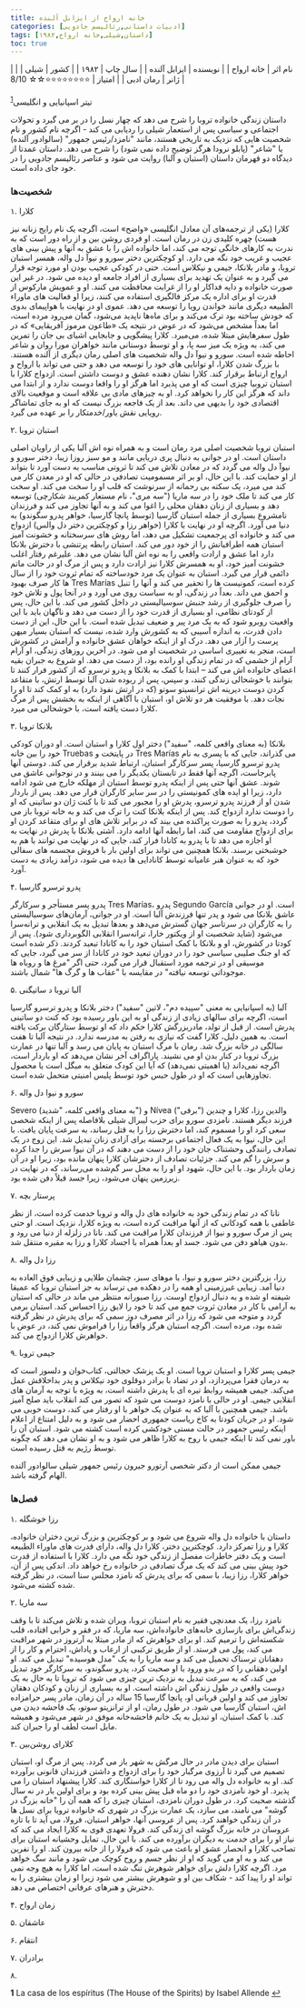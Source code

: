```yaml
---
title: خانه ارواح از ایزابل آلنده
categories: [ادبیات داستانی,رئالیسم جادویی]
tags: [داستان,شیلی,خانه ارواح,۱۹۸۲]
toc: true
---
```


| نام اثر | خانه ارواح |
| نویسنده | ایزابل آلنده |
| سال چاپ | ۱۹۸۲ |
| کشور | شیلی |
| ژانر | رمان ادبی |
| امتیاز | ⭐⭐⭐⭐⭐⭐⭐⭐☆☆ 8/10 |

تیتر اسپانیایی و انگلیسی<sup id="a1">[1](#f1)</sup>

داستان زندگی خانواده تروبا را شرح می دهد که چهار نسل را در بر می گیرد و تحولات اجتماعی و سیاسی پس از استعمار شیلی را ردیابی می کند - اگرچه نام کشور و نام شخصیت هایی که نزدیک به تاریخی هستند، مانند "نامزد/رئیس جمهور" (سالوادور آلنده) یا "شاعر" (پابلو نرودا هرگز توضیح داده نمی شود) را شرح می دهد. داستان عمدتا از دیدگاه دو قهرمان داستان (استبان و آلبا) روایت می شود و عناصر رئالیسم جادویی را در خود جای داده است.


### شخصیت‌ها

۱. کلارا

کلارا (یکی از ترجمه‌های آن معادل انگلیسی «واضح» است، اگرچه یک نام رایج زنانه نیز هست) چهره کلیدی زن در رمان است. او فردی روشن بین و از راه دور است که به ندرت به کارهای خانگی توجه می کند، اما خانواده اش را با عشق به آنها و پیش بینی های عجیب و غریب خود نگه می دارد. او کوچکترین دختر سورو و نیوآ دل واله، همسر استبان تروبا، و مادر بلانکا، جیمی و نیکلاس است. حتی در کودکی عجیب بودن او مورد توجه قرار می گیرد و به عنوان یک تهدید برای بسیاری از افراد جامعه او دیده می شود. در غیر این صورت خانواده و دایه فداکار او را از غرابت محافظت می کنند. او و عمویش مارکوس از قدرت او برای اداره یک مرکز فالگیری استفاده می کنند، زیرا او فعالیت های ماوراء الطبیعه دیگری مانند خواندن رویا را توسعه می دهد. عموی او در نهایت با هواپیمای بدوی که خودش ساخته بود ترک می‌کند و برای ماه‌ها ناپدید می‌شود، گمان می‌رود مرده است، اما بعداً مشخص می‌شود که در عوض در نتیجه یک «طاعون مرموز آفریقایی» که در طول سفرهایش مبتلا شده، می‌میرد. کلارا پیشگویی و جابجایی اشیای بی جان را تمرین می کند، به ویژه یک میز سه پا، و او توسط دوستانی مانند خواهران مورا روان و شاعر احاطه شده است. سورو و نیوآ دل واله شخصیت های اصلی رمان دیگری از آلنده هستند. با بزرگ شدن کلارا، او توانایی های خود را توسعه می دهد و حتی می تواند با ارواح و ارواح ارتباط برقرار کند. کلارا نشان دهنده عشق و دوست داشتن است. ازدواج کلارا با استبان تروبیا چیزی است که او می پذیرد اما هرگز او را واقعا دوست ندارد و از ابتدا می داند که هرگز این کار را نخواهد کرد. او به چیزهای مادی بی علاقه است و موقعیت بالای اقتصادی خود را بدیهی می داند. بعد از یک فاجعه بزرگ نیست که او به جای تماشاگر رویایی نقش یاور/خدمتکار را بر عهده می گیرد.

۲. استبان تروبا

استبان تروبا شخصیت اصلی مرد رمان است و به همراه نوه اش آلبا یکی از راویان اصلی داستان است. او در جوانی به دنبال پری دریایی مانند و مو سبز روزا زیبا، دختر سورو و نیوآ دل واله می گردد که در معادن تلاش می کند تا ثروتی مناسب به دست آورد تا بتواند از او حمایت کند. با این حال، او بر اثر مسمومیت تصادفی در حالی که او در معدن کار می کند می میرد، یک سکته بی رحمانه از سرنوشت که قلب او را سخت می کند. او سخت کار می کند تا ملک خود را در سه ماریا ("سه مری"، نام مستعار کمربند شکارچی) توسعه دهد و بسیاری از زنان دهقان محلی را اغوا می کند و به آنها تجاوز می کند و فرزندان نامشروع بسیاری از جمله استبان گارسیا (توسط پانچا گارسیا، خواهر پدرو سگوندو) به دنیا می آورد. اگرچه او در نهایت با کلارا (خواهر رزا و کوچکترین دختر دل والس) ازدواج می کند و خانواده ای پرجمعیت تشکیل می دهد، اما روش های سرسختانه و خشونت آمیز استبان همه اطرافیانش را از خود دور می کند. استبان رابطه پرتنشی با دخترش بلانکا دارد اما عشق و ارادت واقعی را به نوه اش آلبا نشان می دهد. علیرغم رفتار اغلب خشونت آمیز خود، او به همسرش کلارا نیز ارادت دارد و پس از مرگ او در حالت ماتم دائمی قرار می گیرد. استبان به عنوان یک مرد خودساخته که تمام ثروت خود را از سال ها کار صرف بهبود Tres Marías کرده است، کمونیست ها را تحقیر می کند و آنها را تنبل و احمق می داند. بعداً در زندگی، او به سیاست روی می آورد و در آنجا پول و تلاش خود را صرف جلوگیری از رشد جنبش سوسیالیستی در داخل کشور می کند. با این حال، پس از کودتای نظامی، او بسیاری از قدرت خود را از دست می دهد و ناگهان باید با این واقعیت روبرو شود که به یک مرد پیر و ضعیف تبدیل شده است. با این حال، این از دست دادن قدرت، به اندازه آسیبی که به کشورش وارد شده، نیست که استبان بسیار میهن پرست را آزار می دهد. درک او از اینکه خواهان عشق خانواده و آرامش در کشورش است، منجر به تغییری اساسی در شخصیت او می شود. در آخرین روزهای زندگی، او آرام آرام از خشمی که در تمام زندگی او رانده بود، از دست می دهد. او شروع به جبران بقیه اعضای خانواده اش می کند – ابتدا با کمک به بلانکا و پدرو ترسرو که از کشور فرار کنند تا بتوانند با خوشحالی زندگی کنند، و سپس، پس از ربوده شدن آلبا توسط ارتش، با متقاعد کردن دوست دیرینه اش ترانسیتو سوتو (که در ارتش نفوذ دارد) به او کمک کند تا او را نجات دهد. با موفقیت هر دو تلاش او، استبان با آگاهی از اینکه به بخشش پس از مرگ کلارا دست یافته است، با خوشحالی می میرد.

۳. بلانکا تروبا

بلانکا (به معنای واقعی کلمه، "سفید") دختر اول کلارا و استبان است. او دوران کودکی خود را بین خانه Truebas در پایتخت و Tres Marías می گذراند، جایی که با پسری به نام پدرو ترسرو گارسیا، پسر سرکارگر استبان، ارتباط شدید برقرار می کند. دوستی آنها پابرجاست، اگرچه آنها فقط در تابستان یکدیگر را می بینند و در نوجوانی عاشق می شوند. عشق آنها حتی پس از اینکه پدرو توسط استبان از مهلکه خارج می شود ادامه دارد، زیرا او ایده های کمونیستی را در سر سایر کارگران قرار می دهد. پس از باردار شدن او از فرزند پدرو ترسرو، پدرش او را مجبور می کند تا با کنت ژان دو ساتینی که او را دوست ندارد ازدواج کند. پس از اینکه بلانکا کنت را ترک می کند و به خانه تروبا باز می گردد، پدرو را به صورت پراکنده می بیند که در برابر تلاش های او برای متقاعد کردن او برای ازدواج مقاومت می کند، اما رابطه آنها ادامه دارد. آشتی بلانکا با پدرش در نهایت به او اجازه می دهد تا با پدرو به کانادا فرار کند، جایی که در نهایت می توانند با هم به خوشبختی برسند. بلانکا همچنین می تواند برای اولین بار با فروش مجسمه های سفالی خود که به عنوان هنر عامیانه توسط کانادایی ها دیده می شود، درآمد زیادی به دست آورد.

۴. پدرو ترسرو گارسیا

پدرو پسر مستأجر و سرکارگر Tres Marías، پدرو Segundo García است. او در جوانی عاشق بلانکا می شود و پدر تنها فرزندش آلبا است. او در جوانی، آرمان‌های سوسیالیستی را به کارگران در سرتاسر جهان گسترش می‌دهد و بعدها تبدیل به یک انقلابی و ترانه‌سرا می‌شود (شاید شخصیت او از ویکتور خارا، ترانه‌سرا انقلابی الگوبرداری شود). پس از کودتا در کشورش، او و بلانکا با کمک استبان خود را به کانادا تبعید کردند. ذکر شده است که او جنگ صلیبی سیاسی خود را در دوران تبعید خود در کانادا از سر می گیرد، جایی که موسیقی او در ترجمه مورد استقبال قرار می گیرد، حتی اگر "مرغ ها و روباه ها موجوداتی توسعه نیافته" در مقایسه با "عقاب ها و گرگ ها" شمال باشند.

۵. آلبا تروبا د ساتیگنی

آلبا (به اسپانیایی به معنی "سپیده دم"، لاتین "سفید") دختر بلانکا و پدرو ترسرو گارسیا است، اگرچه برای سالهای زیادی از زندگی او به این باور رسیده بود که کنت دو ساتینی پدرش است. از قبل از تولد، مادربزرگش کلارا حکم داد که او توسط ستارگان برکت یافته است. به همین دلیل، کلارا گفت که نیازی به رفتن به مدرسه ندارد. در نتیجه آلبا تا هفت سالگی در خانه بزرگ شد. رمان با مرگ استبان به پایان می رسد و آلبا تنها در عمارت بزرگ تروبا در کنار بدن او می نشیند. پاراگراف آخر نشان می‌دهد که او باردار است، اگرچه نمی‌داند (یا اهمیتی نمی‌دهد) که آیا این کودک متعلق به میگل است یا محصول تجاوزهایی است که او در طول حبس خود توسط پلیس امنیتی متحمل شده است.

۶. سورو و نیوا دل واله

Severo (به معنای واقعی کلمه، "شدید") و Nívea ("برفی") والدین رزا، کلارا و چندین فرزند دیگر هستند. نامزدی سورو برای حزب لیبرال شیلی بلافاصله پس از اینکه شخصی سعی کرد او را مسموم کند، اما دخترش رزا را به قتل رساند، به سرعت پایان یافت. با این حال، نیوا به یک فعال اجتماعی برجسته برای آزادی زنان تبدیل شد. این زوج در یک تصادف رانندگی وحشتناک جان خود را از دست می دهند که در آن نیوا سرش را جدا کرده و سرش را گم می کند. جزئیات تصادف از دخترشان کلارا پنهان مانده بود، زیرا او در آن زمان باردار بود. با این حال، شهود او او را به محل سر گم‌شده می‌رساند، که در نهایت در زیرزمین پنهان می‌شود، زیرا جسد قبلاً دفن شده بود.

۷. پرستار بچه

نانا که در تمام زندگی خود به خانواده های دل واله و تروبا خدمت کرده است، از نظر عاطفی با همه کودکانی که از آنها مراقبت کرده است، به ویژه کلارا، نزدیک است. او حتی پس از مرگ سورو و نیوا از فرزندان کلارا مراقبت می کند. نانا در زلزله از دنیا می رود و بدون هیاهو دفن می شود. جسد او بعداً همراه با اجساد کلارا و رزا به مقبره منتقل شد.

۸. رزا دل واله

رزا، بزرگترین دختر سورو و نیوا، با موهای سبز، چشمان طلایی و زیبایی فوق العاده به دنیا آمد. زیبایی غیرزمینی او همه را در دهکده می ترساند به جز استبان تروبا که عمیقا شیفته او شده و به دنبال ازدواج اوست. رزا صبورانه منتظر می ماند در حالی که استبان به آرامی با کار در معادن ثروت جمع می کند تا خود را لایق رزا احساس کند. استبان برمی گردد و متوجه می شود که رزا در اثر مصرف دوز سمی که برای پدرش در نظر گرفته شده بود، مرده است. اگرچه استبان هرگز واقعاً رزا را فراموش نمی کند، در عوض با خواهرش کلارا ازدواج می کند.

۹. جیمی تروبا

جیمی پسر کلارا و استبان تروبا است. او یک پزشک خجالتی، کتاب‌خوان و دلسوز است که به درمان فقرا می‌پردازد، او در تضاد با برادر دوقلوی خود نیکلاس و پدر بداخلاقش عمل می‌کند. جیمی همیشه روابط تیره ای با پدرش داشته است، به ویژه با توجه به آرمان های انقلابی جیمی. او در حالی با نامزد دوست می شود که تصور می کند انقلاب باید صلح آمیز باشد. جیمی همچنین با آلبا که به عنوان یک خواهر با او رفتار می کند، دوست خوبی می شود. او در جریان کودتا به کاخ ریاست جمهوری احضار می شود و به دلیل امتناع از اعلام اینکه رئیس جمهور در حالت مستی خودکشی کرده است کشته می شود. استبان آن را باور نمی کند تا اینکه جیمی با روح به کلارا ظاهر می شود و به او نشان می دهد که چگونه توسط رژیم به قتل رسیده است.

جیمی ممکن است از دکتر شخصی آرتورو جیرون رئیس جمهور شیلی سالوادور آلنده الهام گرفته باشد.


### فصل‌ها

۱. رزا خوشگله

داستان با خانواده دل واله شروع می شود و بر کوچکترین و بزرگ ترین دختران خانواده، کلارا و رزا تمرکز دارد. کوچکترین دختر، کلارا دل واله، دارای قدرت های ماوراء الطبیعه است و یک دفتر خاطرات مفصل از زندگی خود نگه می دارد. کلارا با استفاده از قدرت خود پیش بینی می کند که یک مرگ تصادفی در خانواده رخ خواهد داد. اندکی پس از آن، خواهر کلارا، رزا زیبا، با سمی که برای پدرش که نامزد مجلس سنا است، در نظر گرفته شده کشته می‌شود.

۲. سه ماریا

نامزد رزا، یک معدنچی فقیر به نام استبان تروبا، ویران شده و تلاش می‌کند تا با وقف زندگی‌اش برای بازسازی خانه‌های خانواده‌اش، سه ماریا، که در فقر و خرابی افتاده، قلب شکسته‌اش را ترمیم کند. او برای خواهرش که از مادر مبتلا به آرتروز در شهر مراقبت می کند، پول می فرستد. او از طریق ترکیبی از ارعاب و پاداش، احترام و کار را از دهقانان ترسناک تحمیل می کند و سه ماریا را به یک "مدل هوسیده" تبدیل می کند. او اولین دهقانی را که در بدو ورود با او صحبت کرد، پدرو سگوندو، به سرکارگر خود تبدیل می کند، که به سرعت تبدیل به نزدیک ترین چیزی می شود که تروبا تا به حال به یک دوست واقعی در طول زندگی اش داشته است. او به بسیاری از زنان و کودکان دهقان تجاوز می کند و اولین قربانی او، پانچا گارسیا 15 ساله در آن زمان، مادر پسر حرامزاده اش، استبان گارسیا می شود. در طول رمان، او از ترانزیتو سوتو، یک فاحشه دیدن می کند. با کمک استبان، او تبدیل به یک خانم فاحشه‌خانه موفق در شهر می‌شود و همیشه مایل است لطف او را جبران کند.

۳. کلارای روشن‌بین

استبان برای دیدن مادر در حال مرگش به شهر باز می گردد. پس از مرگ او، استبان تصمیم می گیرد تا آرزوی مرگبار خود را برای ازدواج و داشتن فرزندان قانونی برآورده کند. او به خانواده دل واله می رود تا از کلارا خواستگاری کند. کلارا پیشنهاد استبان را می پذیرد. او خود نامزدی خود را دو ماه قبل پیش بینی کرده بود و برای اولین بار در نه سال گذشته صحبت کرد. در طول دوران نامزدی، استبان چیزی را که همه آن را "خانه بزرگ در گوشه" می نامند، می سازد، یک عمارت بزرگ در شهری که خانواده تروبا برای نسل ها در آن زندگی خواهند کرد. پس از عروسی آنها، خواهر استبان، فرولا، می آید تا با تازه عروسان در خانه بزرگ گوشه ای زندگی کند. فرولا تعهدی قوی به کلارا ایجاد می کند که نیاز او را برای خدمت به دیگران برآورده می کند. با این حال، تمایل وحشیانه استبان برای تصاحب کلارا و انحصار عشق او باعث می شود که فرولا را از خانه بیرون کند. او را نفرین می کند و به او می گوید که او از نظر جسم و روح کوچک می شود و مانند سگ خواهد مرد. اگرچه کلارا دلش برای خواهر شوهرش تنگ شده است، اما کلارا به هیچ وجه نمی تواند او را پیدا کند - شکاف بین او و شوهرش بیشتر می شود زیرا او زمان بیشتری را به دخترش و هنرهای عرفانی اختصاص می دهد.

۴. زمان ارواح

۵. عاشقان

۶. انتقام

۷. برادران

۸. 



<b id="f1">1</b> <span class="footnote">La casa de los espíritus (The House of the Spirits) by Isabel Allende </span>[↩](#a1)